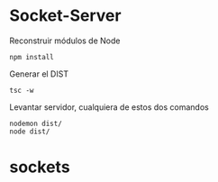 

# Socket-Server


Reconstruir módulos de Node
```
npm install
```

Generar el DIST
```
tsc -w
```

Levantar servidor, cualquiera de estos dos comandos
```
nodemon dist/
node dist/
```



# sockets

